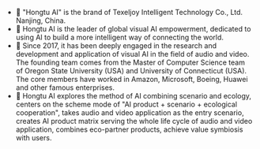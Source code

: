 - 👋 "Hongtu AI" is the brand of Texeljoy Intelligent Technology Co., Ltd. Nanjing, China.
- 👀 Hongtu AI is the leader of global visual AI empowerment, dedicated to using AI to build a more intelligent way of connecting the world.
- 🌱 Since 2017, it has been deeply engaged in the research and development and application of visual AI in the field of audio and video. The founding team comes from the Master of Computer Science team of Oregon State University (USA) and University of Connecticut (USA). The core members have worked in Amazon, Microsoft, Boeing, Huawei and other famous enterprises.
- 💞️ Hongtu AI explores the method of AI combining scenario and ecology, centers on the scheme mode of "AI product + scenario + ecological cooperation", takes audio and video application as the entry scenario, creates AI product matrix serving the whole life cycle of audio and video application, combines eco-partner products, achieve value symbiosis with users. 
